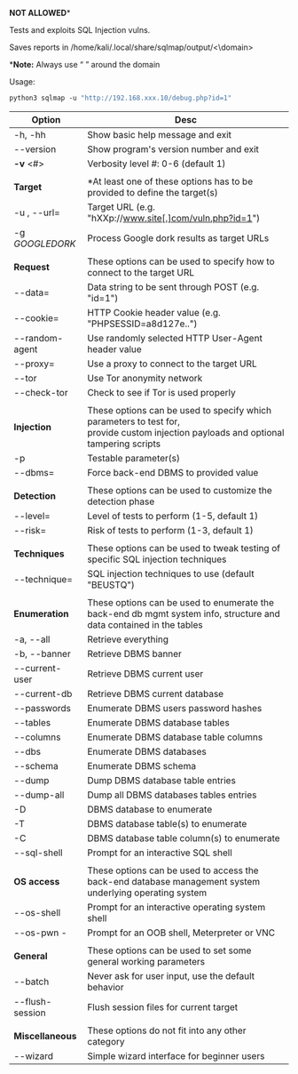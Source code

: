 
******NOT ALLOWED*******


Tests and exploits SQL Injection vulns.  
  
Saves reports in /home/kali/.local/share/sqlmap/output/<\domain\>  
  
***Note:** Always use “ ” around the domain  
  
  
Usage:  
```bash
python3 sqlmap -u "http://192.168.xxx.10/debug.php?id=1"
```

| Option                  | Desc                                                                                                                                   |
| ----------------------- | -------------------------------------------------------------------------------------------------------------------------------------- |
| -h, -hh                 | Show basic help message and exit                                                                                                       |
| --version               | Show program's version number and exit                                                                                                 |
| **-v** <#>              | Verbosity level _#_: 0-6 (default 1)                                                                                                   |
|                         |                                                                                                                                        |
| **Target**                  | \*At least one of these options has to be provided to define the target(s)                                                             |
| -u , --url=             | Target URL (e.g. "hXXp://www.site[.]com/vuln.php?id=1")                                                                                  |
| -g _GOOGLEDORK_         | Process Google dork results as target URLs                                                                                             |
|                         |                                                                                                                                        |
| **Request**                 | These options can be used to specify how to connect to the target URL                                                                  |
| --data=                 | Data string to be sent through POST (e.g. "id=1")                                                                                      |
| --cookie=               | HTTP Cookie header value (e.g. "PHPSESSID=a8d127e..")                                                                                  |
| --random-agent          | Use randomly selected HTTP User-Agent header value                                                                                     |
| --proxy=                | Use a proxy to connect to the target URL                                                                                               |
| --tor                   | Use Tor anonymity network                                                                                                              |
| --check-tor             | Check to see if Tor is used properly                                                                                                   |
|                         |                                                                                                                                        |
| **Injection**               | These options can be used to specify which parameters to test for,<br>provide custom injection payloads and optional tampering scripts |
| -p                      | Testable parameter(s)                                                                                                                  |
| --dbms=                 | Force back-end DBMS to provided value                                                                                                  |
|                         |                                                                                                                                        |
| **Detection**               | These options can be used to customize the detection phase                                                                             |
| --level=                | Level of tests to perform (1-5, default 1)                                                                                             |
| --risk=                 | Risk of tests to perform (1-3, default 1)                                                                                              |
|                         |                                                                                                                                        |
| **Techniques**              | These options can be used to tweak testing of specific SQL injection techniques                                                        |
| --technique=            | SQL injection techniques to use (default "BEUSTQ")                                                                                     |
|                         |                                                                                                                                        |
| **Enumeration**             | These options can be used to enumerate the back-end db mgmt system info, structure and data contained in the tables       |
| -a, --all               | Retrieve everything                                                                                                                    |
| -b, --banner            | Retrieve DBMS banner                                                                                                                   |
| --current-user          | Retrieve DBMS current user                                                                                                             |
| --current-db            | Retrieve DBMS current database                                                                                                         |
| --passwords             | Enumerate DBMS users password hashes                                                                                                   |
| --tables                | Enumerate DBMS database tables                                                                                                         |
| --columns               | Enumerate DBMS database table columns                                                                                                  |
| --dbs                   | Enumerate DBMS databases                                                                                                               |
| --schema                | Enumerate DBMS schema                                                                                                                  |
| --dump                  | Dump DBMS database table entries                                                                                                       |
| --dump-all              | Dump all DBMS databases tables entries                                                                                                 |
| -D                      | DBMS database to enumerate                                                                                                             |
| -T                      | DBMS database table(s) to enumerate                                                                                                    |
| -C                      | DBMS database table column(s) to enumerate                                                                                             |
| --sql-shell             | Prompt for an interactive SQL shell                                                                                                    |
|                         |                                                                                                                                        |
| **OS access** | These options can be used to access the back-end database management system underlying operating system                                |
| --os-shell              | Prompt for an interactive operating system shell                                                                                       |
| --os-pwn -              | Prompt for an OOB shell, Meterpreter or VNC                                                                                            |
|                         |                                                                                                                                        |
| **General**                 | These options can be used to set some general working parameters                                                                       |
| --batch                 | Never ask for user input, use the default behavior                                                                                     |
| --flush-session         | Flush session files for current target                                                                                                 |
|                         |                                                                                                                                        |
| **Miscellaneous**           | These options do not fit into any other category                                                                                       |
| --wizard                | Simple wizard interface for beginner users                                                                                             |